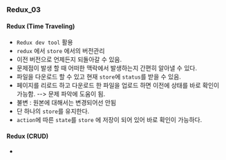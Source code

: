 ### Redux_03

#### Redux (Time Traveling)
- `Redux dev tool` 활용
- `redux` 에서 `store` 에서의 버전관리
- 이전 버전으로 언제든지 되돌아갈 수 있음.
- 문제점이 발생 할 때 어떠한 맥락에서 발생하는지 간편히 알아낼 수 있다.
- 파일을 다운로드 할 수 있고 현재 `store`에 `status`를 받을 수 있음.
- 페이지를 리로드 하고 다운로드 한 파일을 업로드 하면 이전에 상태를 바로 확인이 가능함. --> 문제 파악에 도움이 됨.
- 불변 : 원본에 대해서는 변경되어선 안됨
- 단 하나의 `store`를 유지한다.
- `action`에 따른 `state`를 `store` 에 저장이 되어 있어 바로 확인이 가능하다.

#### Redux (CRUD)
- 